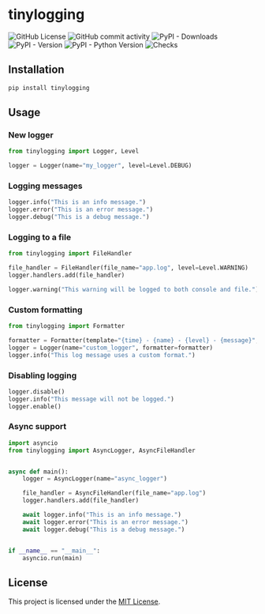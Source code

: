 # tinylogging

![GitHub License](https://img.shields.io/github/license/HamletSargsyan/tinylogging)
![GitHub commit activity](https://img.shields.io/github/commit-activity/m/HamletSargsyan/tinylogging)
![PyPI - Downloads](https://img.shields.io/pypi/dm/tinylogging)
![PyPI - Version](https://img.shields.io/pypi/v/tinylogging)
![PyPI - Python Version](https://img.shields.io/pypi/pyversions/tinylogging)
![Checks](https://github.com/HamletSargsyan/tinylogging/actions/workflows/check.yml/badge.svg)

## Installation

```bash
pip install tinylogging
```

## Usage

### New logger

```python
from tinylogging import Logger, Level

logger = Logger(name="my_logger", level=Level.DEBUG)
```

### Logging messages

```python
logger.info("This is an info message.")
logger.error("This is an error message.")
logger.debug("This is a debug message.")
```

### Logging to a file

```python
from tinylogging import FileHandler

file_handler = FileHandler(file_name="app.log", level=Level.WARNING)
logger.handlers.add(file_handler)

logger.warning("This warning will be logged to both console and file.")
```

### Custom formatting

```python
from tinylogging import Formatter

formatter = Formatter(template="{time} - {name} - {level} - {message}", colorize=False)
logger = Logger(name="custom_logger", formatter=formatter)
logger.info("This log message uses a custom format.")
```

### Disabling logging

```python
logger.disable()
logger.info("This message will not be logged.")
logger.enable()
```

### Async support

```python
import asyncio
from tinylogging import AsyncLogger, AsyncFileHandler


async def main():
    logger = AsyncLogger(name="async_logger")

    file_handler = AsyncFileHandler(file_name="app.log")
    logger.handlers.add(file_handler)

    await logger.info("This is an info message.")
    await logger.error("This is an error message.")
    await logger.debug("This is a debug message.")


if __name__ == "__main__":
    asyncio.run(main)
```

## License

This project is licensed under the [MIT License](https://github.com/HamletSargsyan/tinylogging/blob/main/LICENSE).
